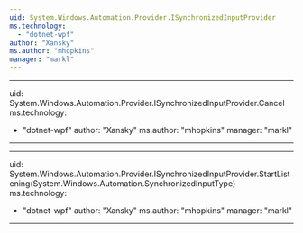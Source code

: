 ```yaml
---
uid: System.Windows.Automation.Provider.ISynchronizedInputProvider
ms.technology: 
  - "dotnet-wpf"
author: "Xansky"
ms.author: "mhopkins"
manager: "markl"
---
```


---
uid: System.Windows.Automation.Provider.ISynchronizedInputProvider.Cancel
ms.technology: 
  - "dotnet-wpf"
author: "Xansky"
ms.author: "mhopkins"
manager: "markl"
---

---
uid: System.Windows.Automation.Provider.ISynchronizedInputProvider.StartListening(System.Windows.Automation.SynchronizedInputType)
ms.technology: 
  - "dotnet-wpf"
author: "Xansky"
ms.author: "mhopkins"
manager: "markl"
---

